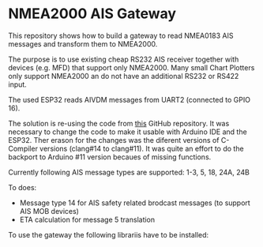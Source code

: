 # NMEA2000 AIS Gateway

This repository shows how to build a gateway to read NMEA0183 AIS messages and transform them to NMEA2000.

The purpose is to use existing cheap RS232 AIS receiver together with devices (e.g. MFD) that support only NMEA2000.
Many small Chart Plotters only support NMEA2000 an do not have an additional RS232 or RS422 input.

The used ESP32 reads AIVDM messages from UART2 (connected to GPIO 16).

The solution is re-using the code from [this](https://github.com/aduvenhage/ais-decoder) GitHub repository.
It was necessary to change the code to make it usable with Arduino IDE and the ESP32. Ther erason for the changes was the diferent versions of C-Compiler versions (clang#14 to clang#11). It was quite an effort to do the backport to Arduino #11 version becaues of missing functions.

Currently following AIS message types are supported: 1-3, 5, 18, 24A, 24B

To does:
- Message type 14 for AIS safety related brodcast messages (to support AIS MOB devices)
- ETA calculation for message 5 translation

To use the gateway the following librariis have to be installed:


